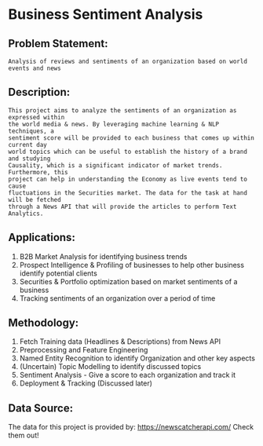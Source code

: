# Business Sentiment Analysis

## Problem Statement:
    Analysis of reviews and sentiments of an organization based on world events and news

## Description:
    This project aims to analyze the sentiments of an organization as expressed within
    the world media & news. By leveraging machine learning & NLP techniques, a
    sentiment score will be provided to each business that comes up within current day
    world topics which can be useful to establish the history of a brand and studying
    Causality, which is a significant indicator of market trends. Furthermore, this
    project can help in understanding the Economy as live events tend to cause
    fluctuations in the Securities market. The data for the task at hand will be fetched
    through a News API that will provide the articles to perform Text Analytics.

## Applications:
1. B2B Market Analysis for identifying business trends
2. Prospect Intelligence & Profiling of businesses to help other business
identify potential clients
3. Securities & Portfolio optimization based on market sentiments of a business
4. Tracking sentiments of an organization over a period of time

## Methodology:
1. Fetch Training data (Headlines & Descriptions) from News API
2. Preprocessing and Feature Engineering
3. Named Entity Recognition to identify Organization and other key aspects
4. (Uncertain) Topic Modelling to identify discussed topics
5. Sentiment Analysis - Give a score to each organization and track it
6. Deployment & Tracking (Discussed later)

## Data Source:
The data for this project is provided by:  https://newscatcherapi.com/
Check them out!
